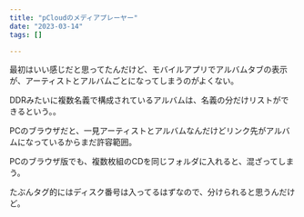 ```yaml
---
title: "pCloudのメディアプレーヤー"
date: "2023-03-14"
tags: []

---
```


最初はいい感じだと思ってたんだけど、モバイルアプリでアルバムタブの表示が、アーティストとアルバムごとになってしまうのがよくない。

DDRみたいに複数名義で構成されているアルバムは、名義の分だけリストができるという。。

PCのブラウザだと、一見アーティストとアルバムなんだけどリンク先がアルバムになっているからまだ許容範囲。

PCのブラウザ版でも、複数枚組のCDを同じフォルダに入れると、混ざってしまう。

たぶんタグ的にはディスク番号は入ってるはずなので、分けられると思うんだけど。
